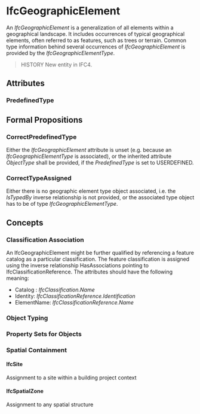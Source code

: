 # IfcGeographicElement

An _IfcGeographicElement_ is a generalization of all elements within a geographical landscape. It includes occurrences of typical geographical elements, often referred to as features, such as trees or terrain. Common type information behind several occurrences of _IfcGeographicElement_ is provided by the _IfcGeographicElementType_.<!-- end of definition -->

> HISTORY New entity in IFC4.

## Attributes

### PredefinedType


## Formal Propositions

### CorrectPredefinedType
Either the _IfcGeographicElement_ attribute is unset (e.g. because an _IfcGeographicElementType_ is associated), or the inherited attribute _ObjectType_ shall be provided, if the _PredefinedType_ is set to USERDEFINED.

### CorrectTypeAssigned
Either there is no geographic element type object associated, i.e. the _IsTypedBy_ inverse relationship is not provided, or the associated type object has to be of type _IfcGeographicElementType_.

## Concepts

### Classification Association

An IfcGeographicElement might be further qualified by referencing a feature catalog as a particular classification. The feature classification is assigned using the inverse relationship HasAssociations pointing to IfcClassificationReference. The attributes should have the following meaning:

* Catalog : _IfcClassification.Name_
* Identity: _IfcClassificationReference.Identification_
* ElementName: _IfcClassificationReference.Name_

### Object Typing



### Property Sets for Objects



### Spatial Containment



#### IfcSite

Assignment to a site within a building project context

#### IfcSpatialZone

Assignment to any spatial structure

